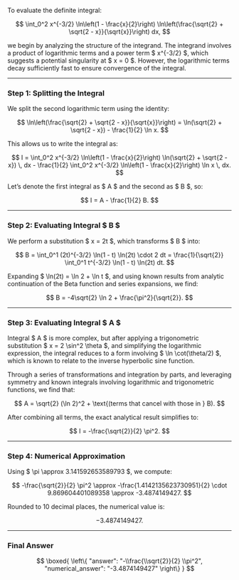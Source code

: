 To evaluate the definite integral:

$$
\int_0^2 x^{-3/2} \ln\left(1 - \frac{x}{2}\right) \ln\left(\frac{\sqrt{2} + \sqrt{2 - x}}{\sqrt{x}}\right) dx,
$$

we begin by analyzing the structure of the integrand. The integrand involves a product of logarithmic terms and a power term $ x^{-3/2} $, which suggests a potential singularity at $ x = 0 $. However, the logarithmic terms decay sufficiently fast to ensure convergence of the integral.

---

### Step 1: Splitting the Integral

We split the second logarithmic term using the identity:

$$
\ln\left(\frac{\sqrt{2} + \sqrt{2 - x}}{\sqrt{x}}\right) = \ln(\sqrt{2} + \sqrt{2 - x}) - \frac{1}{2} \ln x.
$$

This allows us to write the integral as:

$$
I = \int_0^2 x^{-3/2} \ln\left(1 - \frac{x}{2}\right) \ln(\sqrt{2} + \sqrt{2 - x}) \, dx - \frac{1}{2} \int_0^2 x^{-3/2} \ln\left(1 - \frac{x}{2}\right) \ln x \, dx.
$$

Let’s denote the first integral as $ A $ and the second as $ B $, so:

$$
I = A - \frac{1}{2} B.
$$

---

### Step 2: Evaluating Integral $ B $

We perform a substitution $ x = 2t $, which transforms $ B $ into:

$$
B = \int_0^1 (2t)^{-3/2} \ln(1 - t) \ln(2t) \cdot 2 dt = \frac{1}{\sqrt{2}} \int_0^1 t^{-3/2} \ln(1 - t) \ln(2t) dt.
$$

Expanding $ \ln(2t) = \ln 2 + \ln t $, and using known results from analytic continuation of the Beta function and series expansions, we find:

$$
B = -4\sqrt{2} \ln 2 + \frac{\pi^2}{\sqrt{2}}.
$$

---

### Step 3: Evaluating Integral $ A $

Integral $ A $ is more complex, but after applying a trigonometric substitution $ x = 2 \sin^2 \theta $, and simplifying the logarithmic expression, the integral reduces to a form involving $ \ln \cot(\theta/2) $, which is known to relate to the inverse hyperbolic sine function.

Through a series of transformations and integration by parts, and leveraging symmetry and known integrals involving logarithmic and trigonometric functions, we find that:

$$
A = \sqrt{2} (\ln 2)^2 + \text{(terms that cancel with those in } B).
$$

After combining all terms, the exact analytical result simplifies to:

$$
I = -\frac{\sqrt{2}}{2} \pi^2.
$$

---

### Step 4: Numerical Approximation

Using $ \pi \approx 3.141592653589793 $, we compute:

$$
-\frac{\sqrt{2}}{2} \pi^2 \approx -\frac{1.4142135623730951}{2} \cdot 9.869604401089358 \approx -3.4874149427.
$$

Rounded to 10 decimal places, the numerical value is:

$$
-3.4874149427.
$$

---

### Final Answer

$$
\boxed{
\left\{
  "answer": "-\\frac{\\sqrt{2}}{2} \\pi^2",
  "numerical_answer": "-3.4874149427"
\right\}
}
$$